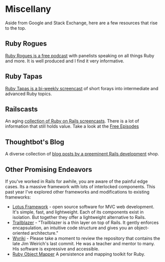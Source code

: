# Miscellany

Aside from Google and Stack Exchange, here are a few resources that rise to the top.

## Ruby Rogues

[Ruby Rogues is a free podcast](http://rubyrogues.com/) with panelists speaking on all things Ruby and more.
It is well produced and I find it very informative.

## Ruby Tapas

[Ruby Tapas is a bi-weekly screencast](http://www.rubytapas.com/) of short forays into intermediate and advanced Ruby topics.

## Railscasts

An aging [collection of Ruby on Rails screencasts](
http://railscasts.com/).
There is a lot of information that still holds value.
Take a look at the [Free Episodes](http://railscasts.com/?type=free)

## Thoughtbot's Blog

A diverse collection of [blog posts by a preeminent Rails development](http://robots.thoughtbot.com/) shop.

## Other Promising Endeavors

If you've worked in Rails for awhile, you are aware of the painful edge cases. Its a massive framework with lots of interlocked components. This past year I've explored other frameworks and modifications to existing frameworks:

* [Lotus Framework](http://lotusrb.org/) - open source software for MVC web development. It's simple, fast, and lightweight. Each of its components exist in isolation. But together they offer a lightweight alternative to Rails.
* [Trailblazer](https://github.com/apotonick/trailblazer/) - "Trailblazer is a thin layer on top of Rails. It gently enforces encapsulation, an intuitive code structure and gives you an object-oriented architecture."
* [Wyriki](https://github.com/jimweirich/wyriki) - Please take a moment to review the repository that contains the late Jim Weirich's last commit. He was a teacher and mentor to many. His software is expressive and accessible.
* [Ruby Object Mapper](https://github.com/rom-rb/rom) A persistence and mapping toolkit for Ruby.